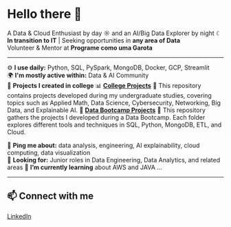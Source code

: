 # Hello there 👋

A Data & Cloud Enthusiast by day ☼ and an AI/Big Data Explorer by night ☾  
**In transition to IT** | Seeking opportunities in **any area of Data**  
Volunteer & Mentor at **Programe como uma Garota** 

---

⚙️ **I use daily:** Python, SQL, PySpark, MongoDB, Docker, GCP, Streamlit  
🌍 **I'm mostly active within:** Data & AI Community  
💅 **Projects I created in college**
📊 [**College Projects**](https://github.com/ddqueiro/gestao_tecnologia_da_informacao)
📂 This repository contains projects developed during my undergraduate studies, covering topics such as Applied Math, Data Science, Cybersecurity, Networking, Big Data, and Explainable AI.
🚀 [**Data Bootcamp Projects**](https://github.com/ddqueiro/bootcamp_analise_de_dados/tree/main)
📂 This repository gathers the projects I developed during a Data Bootcamp. Each folder explores different tools and techniques in SQL, Python, MongoDB, ETL, and Cloud.

💬 **Ping me about:** data analysis, engineering, AI explainability, cloud computing, data visualization  
💼 **Looking for:** Junior roles in Data Engineering, Data Analytics, and related areas
🌱 **I’m currently learning** about AWS and JAVA ...

---
## 📫 Connect with me
[LinkedIn](https://www.linkedin.com/in/dannyellyqueiroz/)
